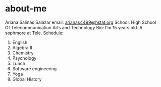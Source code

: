 # about-me
Ariana Salinas Salazar 
email: arianas4499@hstat.org
School: High School Of Telecommunication Arts and Technology 
Bio: I'm 15 years old. A sophmore at Tele. 
Schedule: 
1. English
2. Algebra II
3. Chemistry
4. Psychology
5. Lunch
6. Software engineering
7. Yoga
8. Global History 
